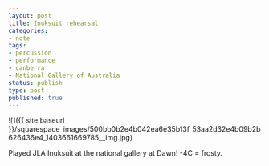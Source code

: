 ```yaml
---
layout: post
title: Inuksuit rehearsal
categories:
- note
tags:
- percussion
- performance
- canberra
- National Gallery of Australia
status: publish
type: post
published: true
---
```


![]({{ site.baseurl }}/squarespace_images/500bb0b2e4b042ea6e35b13f_53aa2d32e4b09b2b626436e4_1403661669785__img.jpg)

Played JLA Inuksuit at the national gallery at Dawn! -4C = frosty.